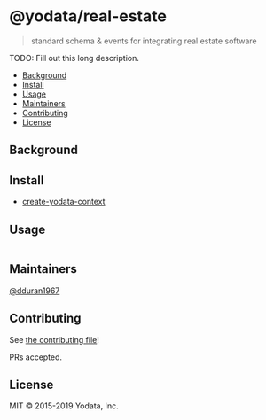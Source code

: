 # @yodata/real-estate

> standard schema &amp; events for integrating real estate software

TODO: Fill out this long description.

- [Background](#background)
- [Install](#install)
- [Usage](#usage)
- [Maintainers](#maintainers)
- [Contributing](#contributing)
- [License](#license)

## Background

## Install

- [create-yodata-context](packages/create-yodata-context/README.md)

## Usage

```
```

## Maintainers

[@dduran1967](https://github.com/dduran1967)

## Contributing

See [the contributing file](contributing.md)!

PRs accepted.

## License

MIT © 2015-2019 Yodata, Inc.
